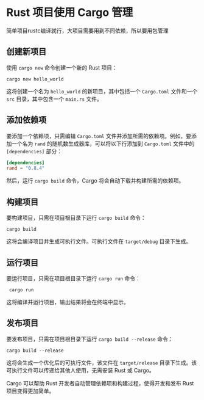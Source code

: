 
# Rust 项目使用 Cargo 管理
简单项目rustc编译就行，大项目需要用到不同依赖，所以要用包管理

## 创建新项目

使用 `cargo new` 命令创建一个新的 Rust 项目：

```
cargo new hello_world
```

这将创建一个名为 `hello_world` 的新项目，其中包括一个 `Cargo.toml` 文件和一个 `src` 目录，其中包含一个 `main.rs` 文件。

## 添加依赖项

要添加一个依赖项，只需编辑 `Cargo.toml` 文件并添加所需的依赖项。例如，要添加一个名为 `rand` 的随机数生成器库，可以将以下行添加到 `Cargo.toml` 文件中的 `[dependencies]` 部分：

```toml
[dependencies]
rand = "0.8.4"
```

然后，运行 `cargo build` 命令，Cargo 将会自动下载并构建所需的依赖项。

## 构建项目

要构建项目，只需在项目根目录下运行 `cargo build` 命令：

```
cargo build
```

这将会编译项目并生成可执行文件。可执行文件在 `target/debug` 目录下生成。

## 运行项目

要运行项目，只需在项目根目录下运行 `cargo run` 命令：

```
 cargo run
```

这将编译并运行项目，输出结果将会在终端中显示。

## 发布项目

要发布项目，只需在项目根目录下运行 `cargo build --release` 命令：

```
cargo build --release
```

这将会生成一个优化后的可执行文件，该文件在 `target/release` 目录下生成。该可执行文件可以传递给其他人使用，无需安装 Rust 或 Cargo。

Cargo 可以帮助 Rust 开发者自动管理依赖项和构建过程，使得开发和发布 Rust 项目变得更加简单。